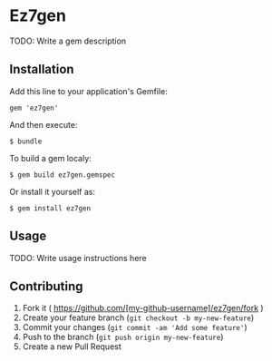 # Ez7gen

TODO: Write a gem description

## Installation

Add this line to your application's Gemfile:

    gem 'ez7gen'

And then execute:

    $ bundle
    
To build a gem localy:

    $ gem build ez7gen.gemspec

Or install it yourself as:
    
    $ gem install ez7gen

## Usage

TODO: Write usage instructions here

## Contributing

1. Fork it ( https://github.com/[my-github-username]/ez7gen/fork )
2. Create your feature branch (`git checkout -b my-new-feature`)
3. Commit your changes (`git commit -am 'Add some feature'`)
4. Push to the branch (`git push origin my-new-feature`)
5. Create a new Pull Request
